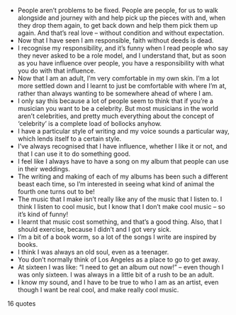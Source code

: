  - People aren’t problems to be fixed. People are people, for us to walk alongside and journey with and help pick up the pieces with and, when they drop them again, to get back down and help them pick them up again. And that’s real love – without condition and without expectation.
 - Now that I have seen I am responsible, faith without deeds is dead.
 - I recognise my responsibility, and it’s funny when I read people who say they never asked to be a role model, and I understand that, but as soon as you have influence over people, you have a responsibility with what you do with that influence.
 - Now that I am an adult, I’m very comfortable in my own skin. I’m a lot more settled down and I learnt to just be comfortable with where I’m at, rather than always wanting to be somewhere ahead of where I am.
 - I only say this because a lot of people seem to think that if you’re a musician you want to be a celebrity. But most musicians in the world aren’t celebrities, and pretty much everything about the concept of ‘celebrity’ is a complete load of bollocks anyhow.
 - I have a particular style of writing and my voice sounds a particular way, which lends itself to a certain style.
 - I’ve always recognised that I have influence, whether I like it or not, and that I can use it to do something good.
 - I feel like I always have to have a song on my album that people can use in their weddings.
 - The writing and making of each of my albums has been such a different beast each time, so I’m interested in seeing what kind of animal the fourth one turns out to be!
 - The music that I make isn’t really like any of the music that I listen to. I think I listen to cool music, but I know that I don’t make cool music – so it’s kind of funny!
 - I learnt that music cost something, and that’s a good thing. Also, that I should exercise, because I didn’t and I got very sick.
 - I’m a bit of a book worm, so a lot of the songs I write are inspired by books.
 - I think I was always an old soul, even as a teenager.
 - You don’t normally think of Los Angeles as a place to go to get away.
 - At sixteen I was like: “I need to get an album out now!” – even though I was only sixteen. I was always in a little bit of a rush to be an adult.
 - I know my sound, and I have to be true to who I am as an artist, even though I want be real cool, and make really cool music.

16 quotes